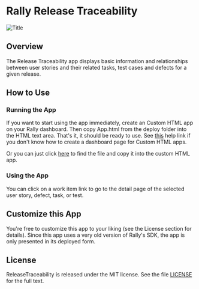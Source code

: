 Rally Release Traceability
======================

![Title](https://raw.github.com/RallyApps/ReleaseTraceability/master/screenshots/title-screenshot.png)

## Overview

The Release Traceability app displays basic information and relationships between user stories and their related tasks, test cases and defects for a given release.

## How to Use

### Running the App

If you want to start using the app immediately, create an Custom HTML app on your Rally dashboard. Then copy App.html from the deploy folder into the HTML text area. That's it, it should be ready to use. See [this](http://www.rallydev.com/help/use_apps#create) help link if you don't know how to create a dashboard page for Custom HTML apps.

Or you can just click [here](https://raw.github.com/RallyApps/ReleaseTraceability/master/deploy/App.html) to find the file and copy it into the custom HTML app.

### Using the App

You can click on a work item link to go to the detail page of the selected user story, defect, task, or test.

## Customize this App

You're free to customize this app to your liking (see the License section for details). Since this app uses a very old version of Rally's SDK, the app is only presented in its deployed form.

## License

ReleaseTraceability is released under the MIT license. See the file [LICENSE](https://raw.github.com/RallyApps/ReleaseTraceability/master/LICENSE) for the full text.
